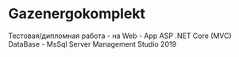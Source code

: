 # Gazenergokomplekt
Тестовая/дипломная работа - на Web - App ASP .NET Core (MVC)
DataBase - MsSql Server Management Studio 2019

